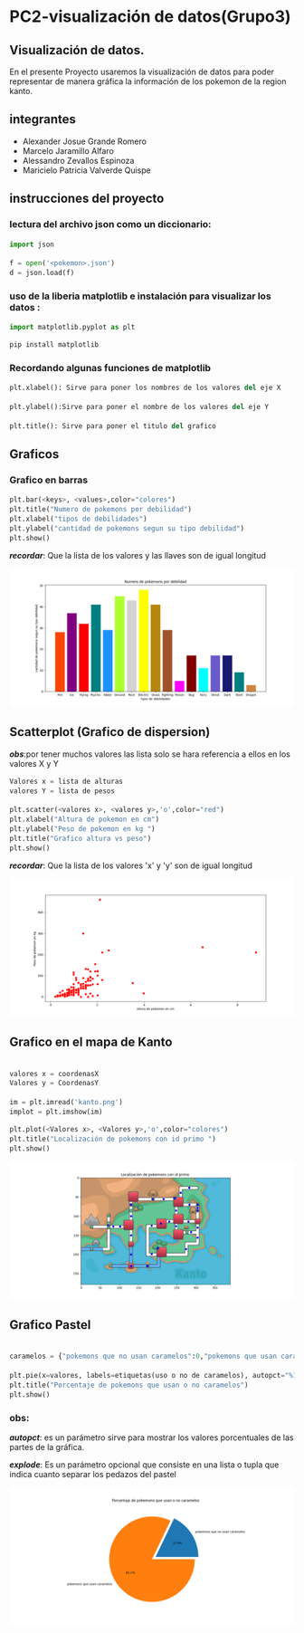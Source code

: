 # PC2-visualización de datos(Grupo3)
## Visualización de datos.
En el presente Proyecto  usaremos la visualización de datos para poder representar de manera gráfica la información de los pokemon de la region kanto.
## integrantes
* Alexander Josue Grande Romero
* Marcelo Jaramillo Alfaro
* Alessandro Zevallos Espinoza
* Maricielo Patricia Valverde Quispe	

## instrucciones del proyecto
### lectura del archivo json como un diccionario:
```py
import json

f = open('<pokemon>.json')
d = json.load(f)
```
### uso de la liberia matplotlib e instalación para visualizar los datos :
```py
import matplotlib.pyplot as plt
```

```sh
pip install matplotlib
```
### Recordando algunas funciones de matplotlib
```py
plt.xlabel(): Sirve para poner los nombres de los valores del eje X

plt.ylabel():Sirve para poner el nombre de los valores del eje Y

plt.title(): Sirve para poner el titulo del grafico
```

## Graficos
###  Grafico en barras

```py
plt.bar(<keys>, <values>,color="colores")
plt.title("Numero de pokemons por debilidad")
plt.xlabel("tipos de debilidades")
plt.ylabel("cantidad de pokemons segun su tipo debilidad")
plt.show()
```
***recordar***: Que la lista de los valores y las llaves son de igual longitud

![](https://github.com/Grande1996/PC2-Trabajodevisualizaci-n-Grupo3-/blob/main/Figure_1.png)

## Scatterplot (Grafico de dispersion)
  ***obs***:por tener muchos valores las lista solo se hara referencia a ellos en los valores X y Y

```py
Valores x = lista de alturas
valores Y = lista de pesos

plt.scatter(<valores x>, <valores y>,'o',color="red")
plt.xlabel("Altura de pokemon en cm")
plt.ylabel("Peso de pokemon en kg ")
plt.title("Grafico altura vs peso")
plt.show()
```
***recordar***: Que la lista de los valores  'x' y 'y' son de igual longitud

![](https://github.com/Grande1996/PC2-Trabajodevisualizaci-n-Grupo3-/blob/main/Figure_2.png)

## Grafico en el mapa de Kanto
```py

valores x = coordenasX
Valores y = CoordenasY

im = plt.imread('kanto.png')
implot = plt.imshow(im)
```
```py
plt.plot(<Valores x>, <Valores y>,'o',color="colores")
plt.title("Localización de pokemons con id primo ")
plt.show()
```


![](https://github.com/Grande1996/PC2-Trabajodevisualizaci-n-Grupo3-/blob/main/Figure_3.png)

## Grafico Pastel
```py

caramelos = {"pokemons que no usan caramelos":0,"pokemons que usan caramelos":0}

plt.pie(x=valores, labels=etiquetas(uso o no de caramelos), autopct="%1.1f%%",explode)
plt.title("Porcentaje de pokemons que usan o no caramelos")
plt.show()
```
### obs:
  ***autopct***: es un parámetro sirve para mostrar los valores porcentuales de las partes de la gráfica.
  
  ***explode***: Es un parámetro opcional que consiste en una lista o tupla que indica cuanto separar los pedazos del pastel
  
![](https://github.com/Grande1996/PC2-Trabajodevisualizaci-n-Grupo3-/blob/main/Figure_4.png)
